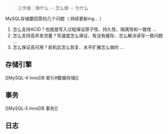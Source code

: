 
> 三步曲：做什么 -- 怎么做 -- 为什么

MySQL存储要回答的几个问题（ 持续更新ing... ）
1. 怎么支持ACID？也就是写入过程保证原子性、持久性、隔离性和一致性 ...
2.  怎么支持高并发流量？写速度怎么保证、有没有缓存、怎么解决读写一致问题 ... 
3.  怎么保证高可用？宕机后怎么恢复、水平扩展怎么做的 ... 

## 存储引擎

[[MySQL-4 InnoDB 索引#数据存储]]


## 事务

[[MySQL-5 InnoDB 事务]]


## 日志


